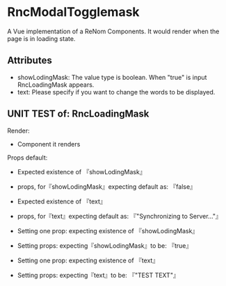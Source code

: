 # RncModalTogglemask

A Vue implementation of a ReNom Components.
It would render when the page is in loading state.


## Attributes
- showLodingMask: The value type is boolean. When "true" is input RncLoadingMask appears.
- text: Please specify if you want to change the words to be displayed.

## UNIT TEST of: RncLoadingMask

Render:
- Component it renders

Props default:
- Expected existence of 『showLodingMask』
- props, for『showLodingMask』expecting default as: 『false』

- Expected existence of 『text』
- props, for『text』expecting default as: 『"Synchronizing to Server..."』

- Setting one prop: expecting existence of 『showLodingMask』
- Setting props: expecting『showLodingMask』to be: 『true』

- Setting one prop: expecting existence of 『text』
- Setting props: expecting『text』to be: 『"TEST TEXT"』
